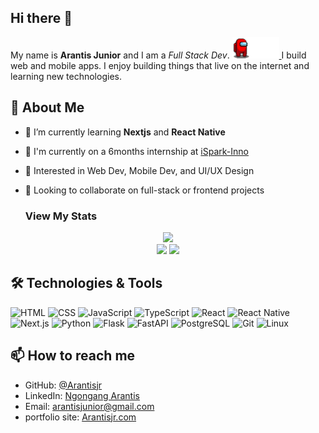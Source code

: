 ## Hi  there 👋
My name is **Arantis Junior** 
and I am a _Full Stack Dev_.
<a href="https://zarif.pro/?ref=ghrdme" target="_blank">
    <img src="https://github.com/zarifpour/assets/blob/main/gifs/imposter.gif?raw=true" alt="imposter" width="75"/>
  </a>
I build web and mobile apps. I enjoy building things that live on the internet and learning new technologies.

## 🚀 About Me

- 🌱 I’m currently learning **Nextjs** and **React Native** 
- 💼 I'm currently on a 6months internship at [iSpark-Inno](https://github.com/iSpark-Inno) 
- 🧠 Interested in Web Dev, Mobile Dev, and UI/UX Design
- 🤝 Looking to collaborate on full-stack or frontend projects

  ### View My Stats
<div align="center">
  <img src="https://github-readme-activity-graph.vercel.app/graph?username=Arantisjr&theme=tokyo-night&hide_border=true&area=true"/>
</div>

<div align="center">
  <img height="180em" src="https://github-readme-stats-sigma-five.vercel.app/api?username=Arantisjr&show_icons=true&theme=tokyonight&include_all_commits=true&count_private=true&hide_border=true"/>
  <img height="180em" src="https://github-readme-stats-sigma-five.vercel.app/api/top-langs/?username=Arantisjr&layout=compact&langs_count=8&theme=tokyonight&hide_border=true"/>
</div>



## 🛠️ Technologies & Tools

![HTML](https://img.shields.io/badge/-HTML5-E34F26?logo=html5&logoColor=white&style=flat)
![CSS](https://img.shields.io/badge/-CSS3-1572B6?logo=css3&logoColor=white&style=flat)
![JavaScript](https://img.shields.io/badge/-JavaScript-F7DF1E?logo=javascript&logoColor=black&style=flat)
![TypeScript](https://img.shields.io/badge/-TypeScript-3178C6?logo=typescript&logoColor=white&style=flat)
![React](https://img.shields.io/badge/-React-61DAFB?logo=react&logoColor=black&style=flat)
![React Native](https://img.shields.io/badge/-React%20Native-61DAFB?logo=react&logoColor=black&style=flat)
![Next.js](https://img.shields.io/badge/-Next.js-000000?logo=next.js&logoColor=white&style=flat)
![Python](https://img.shields.io/badge/-Python-3776AB?logo=python&logoColor=white&style=flat)
![Flask](https://img.shields.io/badge/-Flask-000000?logo=flask&logoColor=white&style=flat)
![FastAPI](https://img.shields.io/badge/-FastAPI-009688?logo=fastapi&logoColor=white&style=flat)
![PostgreSQL](https://img.shields.io/badge/-PostgreSQL-336791?logo=postgresql&logoColor=white&style=flat)
![Git](https://img.shields.io/badge/-Git-F05032?logo=git&logoColor=white&style=flat)
![Linux](https://img.shields.io/badge/-Linux-FCC624?logo=linux&logoColor=black&style=flat)


## 📫 How to reach me

- GitHub: [@Arantisjr](https://github.com/Arantisjr)
- LinkedIn: [Ngongang Arantis](https://www.linkedin.com/in/arantis)
- Email: arantisjunior@gmail.com
- portfolio site: [Arantisjr.com](https://arantech.onrender.com/)

